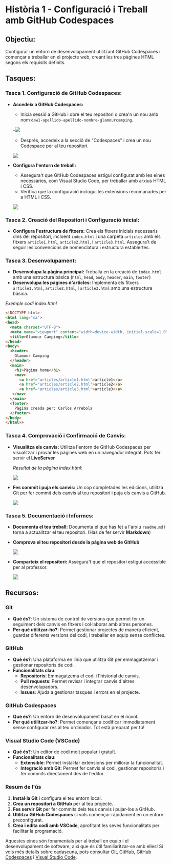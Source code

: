 # Història 1 - Configuració i Treball amb GitHub Codespaces
## **Objectiu:** 
Configurar un entorn de desenvolupament utilitzant GitHub Codespaces i començar a treballar en el projecte web, creant les tres pàgines HTML segons els requisits definits.
## Tasques:

### Tasca 1. Configuració de GitHub Codespaces:
- **Accedeix a GitHub Codespaces:** 
	- Inicia sessió a GitHub i obre el teu repositori o crea'n un nou amb nom ``daw1-apellido-apellido-nombre-glamourcamping``. 
	
	-![](image.png)
	
	- Després, accedeix a la secció de "Codespaces" i crea un nou Codespace per al teu repositori.
  
	![](image2.png)

- **Configura l'entorn de treball:** 
	- Assegura't que GitHub Codespaces estigui configurat amb les eines necessàries, com Visual Studio Code, per treballar amb arxius HTML i CSS. 
	- Verifica que la configuració inclogui les extensions recomanades per a HTML i CSS.
  
	![](image3.png)

### Tasca 2. Creació del Repositori i Configuració Inicial:
 
 - **Configura l'estructura de fitxers:** Crea els fitxers inicials necessaris dins del repositori, incloent `index.html` i una carpeta ``articles`` amb els fitxers `article1.html`, `article2.html`, i `article3.html`. Assegura't de seguir les convencions de nomenclatura i estructura establertes.
  
### Tasca 3. Desenvolupament:
    
- **Desenvolupa la pàgina principal:** Treballa en la creació de `index.html` amb una estructura bàsica (``html``, ``head``, ``body``, ``header``, ``main``, ``footer``)
- **Desenvolupa les pàgines d'articles:** Implementa els fitxers `article1.html`, `article2.html`, i `article3.html` amb una estructura bàsica.

*Exemple codi index.html*

```html
<!DOCTYPE html>
<html lang="ca">
<head>
  <meta charset="UTF-8">
  <meta name="viewport" content="width=device-width, initial-scale=1.0">
  <title>Glamour Camping</title>
</head>
<body>
  <header>
    Glamour Camping
  </header>
  <main>
    <h1>Pàgina home</h1>
    <nav>
      <a href="articles/article1.html">article1</a>
      <a href="articles/article2.html">article2</a>
      <a href="articles/article3.html">article3</a>
   </nav>
  </main>
  <footer>
    Pàgina creada per: Carlos Arrebola
  </footer>
</body>
</html>>
```

### Tasca 4. Comprovació i Confirmació de Canvis:
    
- **Visualitza els canvis:** Utilitza l'entorn de GitHub Codespaces per visualitzar i provar les pàgines web en un navegador integrat. Pots fer servir el **LiveServer**

	*Resultat de la pàgina index.html:*	
	
	![](image4.png)

- **Fes commit i puja els canvis:** Un cop completades les edicions, utilitza Git per fer commit dels canvis al teu repositori i puja els canvis a GitHub.

	![](image5.png)
### Tasca 5. Documentació i Informes:
    
- **Documenta el teu treball:** Documenta el que has fet a l'arxiu ``readme.md`` i torna a actualitzar el teu repositori. (Has de fer servir **Markdown**)
- **Comprova el teu repositori desde la pàgina web de GitHub**

	![](image6.png)

- **Comparteix el repositori:** Assegura't que el repositori estigui accessible per al professor.

	![](image7.png)

## **Recursos:**

### Git

- **Què és?**: Un sistema de control de versions que permet fer un seguiment dels canvis en fitxers i col·laborar amb altres persones.
- **Per què utilitzar-ho?**: Permet gestionar projectes de manera eficient, guardar diferents versions del codi, i treballar en equip sense conflictes.

### GitHub

- **Què és?**: Una plataforma en línia que utilitza Git per emmagatzemar i gestionar repositoris de codi.
- **Funcionalitats clau**:
    - **Repositoris**: Emmagatzema el codi i l'historial de canvis.
    - **Pull requests**: Permet revisar i integrar canvis d'altres desenvolupadors.
    - **Issues**: Ajuda a gestionar tasques i errors en el projecte.

### GitHub Codespaces

- **Què és?**: Un entorn de desenvolupament basat en el núvol.
- **Per què utilitzar-ho?**: Permet començar a codificar immediatament sense configurar res al teu ordinador. Tot està preparat per tu!

### Visual Studio Code (VSCode)

- **Què és?**: Un editor de codi molt popular i gratuït.
- **Funcionalitats clau**:
    - **Extensible**: Permet instal·lar extensions per millorar la funcionalitat.
    - **Integració amb Git**: Permet fer canvis al codi, gestionar repositoris i fer commits directament des de l'editor.

### Resum de l'ús

1. **Instal·la Git** i configura el teu entorn local.
2. **Crea un repositori a GitHub** per al teu projecte.
3. **Fes servir Git** per fer commits dels teus canvis i pujar-los a GitHub.
4. **Utilitza GitHub Codespaces** si vols començar ràpidament en un entorn preconfigurat.
5. **Crea i edita codi amb VSCode**, aprofitant les seves funcionalitats per facilitar la programació.

Aquestes eines són fonamentals per al treball en equip i el desenvolupament de software, així que és útil familiaritzar-se amb elles! Si vols més detalls sobre cadascuna, pots consultar [Git](https://git-scm.com), [GitHub](https://github.com), [GitHub Codespaces](https://github.com/features/codespaces) i [Visual Studio Code](https://code.visualstudio.com).